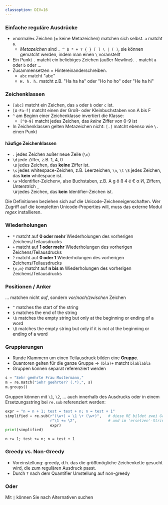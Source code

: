 ```yaml
---
classoption: DIV=16
---
```


### Einfache reguläre Ausdrücke

* »normale« Zeichen (= keine Metazeichen) matchen sich selbst. `a` matcht `a`.
    * _Metazeichen_ sind `. ^ $ * + ? { } [ ] \ | ( )`, sie können gematcht werden, indem man einen `\` voranstellt 
* Ein Punkt `.` matcht ein beliebiges Zeichen (außer Newline). `.` matcht `a` oder `b` oder …    
* Zusammensetzen = Hintereinanderschreiben.
    * `abc` matcht "abc"
    * `H. h. h.` matcht z.B. "Ha ha ha" oder "Ho ho ho" oder "He ha hi"

### Zeichenklassen

* `[abc]` matcht ein Zeichen, das `a` oder `b` oder `c` ist.
* `[A-Fa-f]` matcht einen der Groß- oder Kleinbuchstaben von A bis F
* `^` am Beginn einer Zeichenklasse invertiert die Klasse:
   * `[^0-9]` matcht jedes Zeichen, das _keine_ Ziffer von 0-9 ist
* In Zeichenklassen gelten Metazeichen nicht: `[.]` matcht ebenso wie `\.` einen Punkt

#### häufige Zeichenklassen

-   `.` jedes Zeichen außer neue Zeile (`\n`)
-   `\d` jede Ziffer, z.B. 1, 4, 0 <br/>
    `\D` jedes Zeichen, das **keine** Ziffer ist.
-   `\s` jedes whitespace-Zeichen, z.B. Leerzeichen, `\n`, `\t`
    `\S` jedes Zeichen, das **kein** whitespace ist.<br/>
-   `\w` »Identifier-Zeichen«, also Buchstaben, z.B. A g ö ß 4 é € α И, Ziffern, Unterstrich `_` <br/>
    `\W` jedes Zeichen, das **kein** Identifier-Zeichen ist.

Die Definitionen beziehen sich auf die Unicode-Zeicheneigenschaften. Wer Zugriff auf die kompletten Unicode-Properties will, muss das externe Modul _regex_ installieren.


### Wiederholungen

* `*` matcht auf **0 oder mehr** Wiederholungen des vorherigen Zeichens/Teilausdrucks
* `+` matcht auf **1 oder mehr** Wiederholungen des vorherigen Zeichens/Teilausdrucks
* `?` matcht auf **0 oder 1** Wiederholungen des vorherigen Zeichens/Teilausdrucks
* `{n,m}` matcht auf **n bis m** Wiederholungen des vorherigen Zeichens/Teilausdrucks 


### Positionen / Anker
… matchen nicht _auf_, sondern _vor/nach/zwischen_ Zeichen

* `^` matches the start of the string
* `$` matches the end of the string
* `\b` matches the empty string but only at the beginning or ending of a word 
* `\B` matches the empty string but only if it is not at the beginning or ending of a word




### Gruppierungen

* Runde Klammern um einen Teilausdruck bilden eine **Gruppe**.
* Quantoren gelten für die ganze Gruppe -> `(bla)+` matcht `blablabla`
* Gruppen können separat referenziert werden


```python
s = "Sehr geehrte Frau Mustermann,"
m = re.match("Sehr geehrter? (.*),", s)
m.groups()
```

Gruppen können mit `\1`, `\2`, ... auch innerhalb des Ausdrucks oder in einem Ersetzungsstring bei `re.sub` referenziert werden:

```python
expr = "n = n + 1; test = test + n; n = test + 1"
simplified = re.sub(r"(\w+) = \1 \+ (\w+)",   # diese RE bildet zwei Gruppen, die in der RE (\1) …
                    r"\1 += \2",              # und im 'ersetzen'-String (\1, \2) referenziert werden
                    expr)
print(simplified)
```

    n += 1; test += n; n = test + 1



### Greedy vs. Non-Greedy
* Voreinstellung: greedy, d.h. das die größtmögliche Zeichenkette gesucht wird, die zum regulären Ausdruck passt.
* Durch `?` nach dem Quantifier Umstellung auf non-greedy

### Oder

Mit `|` können Sie nach Alternativen suchen
